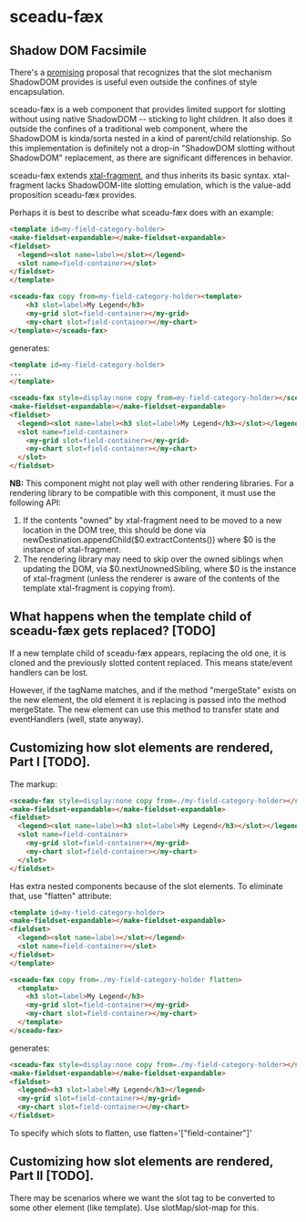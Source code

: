 # sceadu-fæx

## Shadow DOM Facsimile

There's a [promising](https://github.com/WICG/webcomponents/issues/909) proposal that recognizes that the slot mechanism ShadowDOM provides is useful even outside the confines of style encapsulation.

sceadu-fæx is a web component that provides limited support for slotting without using native ShadowDOM -- sticking to light children.  It also does it outside the confines of a traditional web component, where the ShadowDOM is kinda/sorta nested in a kind of parent/child relationship.  So this implementation is definitely not a drop-in "ShadowDOM slotting without ShadowDOM" replacement, as there are significant differences in behavior.

sceadu-fæx extends [xtal-fragment](https://github.com/bahrus/xtal-fragment), and thus inherits its basic syntax.  xtal-fragment lacks ShadowDOM-lite slotting emulation, which is the value-add proposition sceadu-fæx provides.

Perhaps it is best to describe what sceadu-fæx does with an example:

```html
<template id=my-field-category-holder>
<make-fieldset-expandable></make-fieldset-expandable>
<fieldset>
  <legend><slot name=label></slot></legend>
  <slot name=field-container></slot>
</fieldset>
</template>

<sceadu-fæx copy from=my-field-category-holder><template>
    <h3 slot=label>My Legend</h3>
    <my-grid slot=field-container></my-grid>
    <my-chart slot=field-container></my-chart>
</template></sceadu-fæx>
```

generates:

```html
<template id=my-field-category-holder>
...
</template>

<sceadu-fæx style=display:none copy from=my-field-category-holder></sceadu-fæx>
<make-fieldset-expandable></make-fieldset-expandable>
<fieldset>
  <legend><slot name=label><h3 slot=label>My Legend</h3></slot></legend>
  <slot name=field-container>
    <my-grid slot=field-container></my-grid>
    <my-chart slot=field-container></my-chart>
  </slot>
</fieldset>
```

**NB:**  This component might not play well with other rendering libraries. For a rendering library to be compatible with this component, it must use the following API:

1.  If the contents "owned" by xtal-fragment need to be moved to a new location in the DOM tree, this should be done via newDestination.appendChild($0.extractContents()) where $0 is the instance of xtal-fragment.
2.  The rendering library may need to skip over the owned siblings when updating the DOM, via $0.nextUnownedSibling, where $0 is the instance of xtal-fragment (unless the renderer is aware of the contents of the template xtal-fragment is copying from).

## What happens when the template child of sceadu-fæx gets replaced? [TODO]

If a new template child of sceadu-fæx appears, replacing the old one, it is cloned and the previously slotted content replaced.  This means state/event handlers can be lost.

However, if the tagName matches, and if the method "mergeState" exists on the new element, the old element it is replacing is passed into the method mergeState.  The new element can use this method to transfer state and eventHandlers (well, state anyway). 

## Customizing how slot elements are rendered, Part I [TODO].

The markup:

```html
<sceadu-fæx style=display:none copy from=./my-field-category-holder></sceadu-fæx>
<make-fieldset-expandable></make-fieldset-expandable>
<fieldset>
  <legend><slot name=label><h3 slot=label>My Legend</h3></slot></legend>
  <slot name=field-container>
    <my-grid slot=field-container></my-grid>
    <my-chart slot=field-container></my-chart>
  </slot>
</fieldset>
```

Has extra nested components because of the slot elements.  To eliminate that, use "flatten" attribute:

```html
<template id=my-field-category-holder>
<make-fieldset-expandable></make-fieldset-expandable>
<fieldset>
  <legend><slot name=label></slot></legend>
  <slot name=field-container></slot>
</fieldset>
</template>

<sceadu-fæx copy from=./my-field-category-holder flatten>
  <template>
    <h3 slot=label>My Legend</h3>
    <my-grid slot=field-container></my-grid>
    <my-chart slot=field-container></my-chart>
  </template>
</sceadu-fæx>
```

generates:

```html
<sceadu-fæx style=display:none copy from=./my-field-category-holder></sceadu-fæx>
<make-fieldset-expandable></make-fieldset-expandable>
<fieldset>
  <legend><h3 slot=label>My Legend</h3></legend>
  <my-grid slot=field-container></my-grid>
  <my-chart slot=field-container></my-chart>
</fieldset>
```

To specify which slots to flatten, use flatten='["field-container"]'

## Customizing how slot elements are rendered, Part II [TODO].

There may be scenarios where we want the slot tag to be converted to some other element (like template).  Use slotMap/slot-map for this.